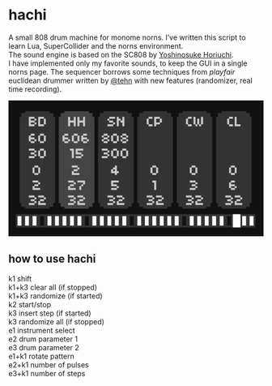 # hachi

A small 808 drum machine for monome norns.
I’ve written this script to learn Lua, SuperCollider and the norns environment.  
The sound engine is based on the SC808 by [Yoshinosuke Horiuchi](https://www.patreon.com/4H).  
I have implemented only my favorite sounds, to keep the GUI in a single norns page.
The sequencer borrows some techniques from *playfair* euclidean drummer written by [@tehn](https://github.com/tehn) with new features (randomizer, real time recording).

![hachi](hachi.png)

## how to use hachi
k1 shift  
k1+k3 clear all (if stopped)  
k1+k3 randomize (if started)  
k2 start/stop  
k3 insert step (if started)  
k3 randomize all (if stopped)  
e1 instrument select  
e2 drum parameter 1  
e3 drum parameter 2  
e1+k1 rotate pattern  
e2+k1 number of pulses  
e3+k1 number of steps  




